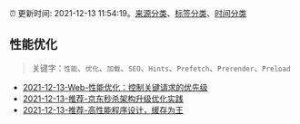 :alarm_clock: 更新时间: 2021-12-13 11:54:19。[来源分类](../README.md)、[标签分类](../TAGS.md)、[时间分类](../TIMELINE.md)

## 性能优化


> 关键字：`性能`、`优化`、`加载`、`SEO`、`Hints`、`Prefetch`、`Prerender`、`Preload`



- [2021-12-13-Web-性能优化：控制关键请求的优先级](https://toutiao.io/k/60k6uks) 
- [2021-12-13-推荐-京东秒杀架构升级优化实践](https://toutiao.io/k/4cxy94p) 
- [2021-12-13-推荐-高性能程序设计，缓存为王](https://toutiao.io/k/a9j7y4a) 